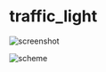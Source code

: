 # traffic_light

![screenshot](https://github.com/yuriitsarenko/traffic_light/assets/73277687/65bcd30a-914e-44d4-80e6-9f03a9028446)

![scheme](https://github.com/yuriitsarenko/traffic_light/assets/73277687/c7e6d338-ce5c-4921-8345-6ef3f10141c4)
